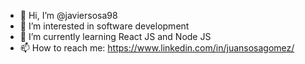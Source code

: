 - 👋 Hi, I’m @javiersosa98
- 👀 I’m interested in software development
- 🌱 I’m currently learning React JS and Node JS
- 📫 How to reach me: https://www.linkedin.com/in/juansosagomez/

<!---
javiersosa98/javiersosa98 is a ✨ special ✨ repository because its `README.md` (this file) appears on your GitHub profile.
You can click the Preview link to take a look at your changes.
--->

